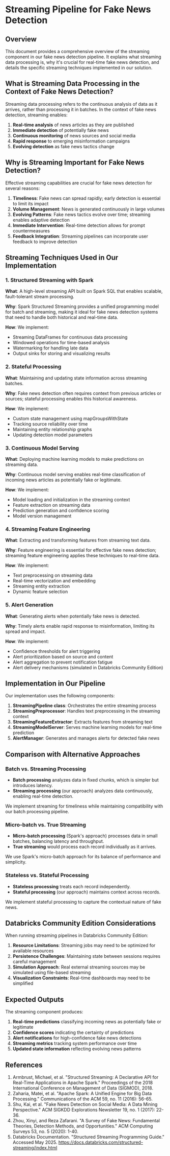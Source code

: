 # Streaming Pipeline for Fake News Detection

## Overview

This document provides a comprehensive overview of the streaming component in our fake news detection pipeline. It explains what streaming data processing is, why it's crucial for real-time fake news detection, and details the specific streaming techniques implemented in our solution.

## What is Streaming Data Processing in the Context of Fake News Detection?

Streaming data processing refers to the continuous analysis of data as it arrives, rather than processing it in batches. In the context of fake news detection, streaming enables:

1. **Real-time analysis** of news articles as they are published
2. **Immediate detection** of potentially fake news
3. **Continuous monitoring** of news sources and social media
4. **Rapid response** to emerging misinformation campaigns
5. **Evolving detection** as fake news tactics change

## Why is Streaming Important for Fake News Detection?

Effective streaming capabilities are crucial for fake news detection for several reasons:

1. **Timeliness**: Fake news can spread rapidly; early detection is essential to limit its impact
2. **Volume Management**: News is generated continuously in large volumes
3. **Evolving Patterns**: Fake news tactics evolve over time; streaming enables adaptive detection
4. **Immediate Intervention**: Real-time detection allows for prompt countermeasures
5. **Feedback Integration**: Streaming pipelines can incorporate user feedback to improve detection

## Streaming Techniques Used in Our Implementation

### 1. Structured Streaming with Spark

**What**: A high-level streaming API built on Spark SQL that enables scalable, fault-tolerant stream processing.

**Why**: Spark Structured Streaming provides a unified programming model for batch and streaming, making it ideal for fake news detection systems that need to handle both historical and real-time data.

**How**: We implement:
- Streaming DataFrames for continuous data processing
- Windowed operations for time-based analysis
- Watermarking for handling late data
- Output sinks for storing and visualizing results

### 2. Stateful Processing

**What**: Maintaining and updating state information across streaming batches.

**Why**: Fake news detection often requires context from previous articles or sources; stateful processing enables this historical awareness.

**How**: We implement:
- Custom state management using mapGroupsWithState
- Tracking source reliability over time
- Maintaining entity relationship graphs
- Updating detection model parameters

### 3. Continuous Model Serving

**What**: Deploying machine learning models to make predictions on streaming data.

**Why**: Continuous model serving enables real-time classification of incoming news articles as potentially fake or legitimate.

**How**: We implement:
- Model loading and initialization in the streaming context
- Feature extraction on streaming data
- Prediction generation and confidence scoring
- Model version management

### 4. Streaming Feature Engineering

**What**: Extracting and transforming features from streaming text data.

**Why**: Feature engineering is essential for effective fake news detection; streaming feature engineering applies these techniques to real-time data.

**How**: We implement:
- Text preprocessing on streaming data
- Real-time vectorization and embedding
- Streaming entity extraction
- Dynamic feature selection

### 5. Alert Generation

**What**: Generating alerts when potentially fake news is detected.

**Why**: Timely alerts enable rapid response to misinformation, limiting its spread and impact.

**How**: We implement:
- Confidence thresholds for alert triggering
- Alert prioritization based on source and content
- Alert aggregation to prevent notification fatigue
- Alert delivery mechanisms (simulated in Databricks Community Edition)

## Implementation in Our Pipeline

Our implementation uses the following components:

1. **StreamingPipeline class**: Orchestrates the entire streaming process
2. **StreamingPreprocessor**: Handles text preprocessing in the streaming context
3. **StreamingFeatureExtractor**: Extracts features from streaming text
4. **StreamingModelServer**: Serves machine learning models for real-time prediction
5. **AlertManager**: Generates and manages alerts for detected fake news

## Comparison with Alternative Approaches

### Batch vs. Streaming Processing

- **Batch processing** analyzes data in fixed chunks, which is simpler but introduces latency.
- **Streaming processing** (our approach) analyzes data continuously, enabling real-time detection.

We implement streaming for timeliness while maintaining compatibility with our batch processing pipeline.

### Micro-batch vs. True Streaming

- **Micro-batch processing** (Spark's approach) processes data in small batches, balancing latency and throughput.
- **True streaming** would process each record individually as it arrives.

We use Spark's micro-batch approach for its balance of performance and simplicity.

### Stateless vs. Stateful Processing

- **Stateless processing** treats each record independently.
- **Stateful processing** (our approach) maintains context across records.

We implement stateful processing to capture the contextual nature of fake news.

## Databricks Community Edition Considerations

When running streaming pipelines in Databricks Community Edition:

1. **Resource Limitations**: Streaming jobs may need to be optimized for available resources
2. **Persistence Challenges**: Maintaining state between sessions requires careful management
3. **Simulation Approach**: Real external streaming sources may be simulated using file-based streaming
4. **Visualization Constraints**: Real-time dashboards may need to be simplified

## Expected Outputs

The streaming component produces:

1. **Real-time predictions** classifying incoming news as potentially fake or legitimate
2. **Confidence scores** indicating the certainty of predictions
3. **Alert notifications** for high-confidence fake news detections
4. **Streaming metrics** tracking system performance over time
5. **Updated state information** reflecting evolving news patterns

## References

1. Armbrust, Michael, et al. "Structured Streaming: A Declarative API for Real-Time Applications in Apache Spark." Proceedings of the 2018 International Conference on Management of Data (SIGMOD), 2018.
2. Zaharia, Matei, et al. "Apache Spark: A Unified Engine for Big Data Processing." Communications of the ACM 59, no. 11 (2016): 56-65.
3. Shu, Kai, et al. "Fake News Detection on Social Media: A Data Mining Perspective." ACM SIGKDD Explorations Newsletter 19, no. 1 (2017): 22-36.
4. Zhou, Xinyi, and Reza Zafarani. "A Survey of Fake News: Fundamental Theories, Detection Methods, and Opportunities." ACM Computing Surveys 53, no. 5 (2020): 1-40.
5. Databricks Documentation. "Structured Streaming Programming Guide." Accessed May 2025. https://docs.databricks.com/structured-streaming/index.html
